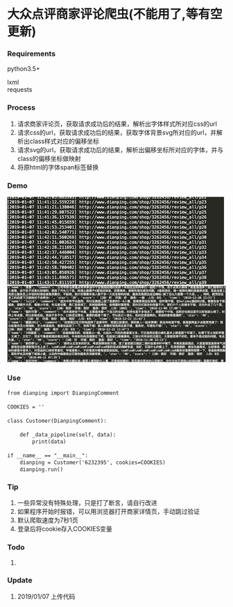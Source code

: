 # 大众点评商家评论爬虫(不能用了,等有空更新)
  
### Requirements
python3.5+  
  
lxml  
requests
  
### Process
1. 请求商家评论页，获取请求成功后的结果，解析出字体样式所对应css的url
2. 请求css的url，获取请求成功后的结果，获取字体背景svg所对应的url，并解析出class样式对应的偏移坐标
3. 请求svg的url，获取请求成功后的结果，解析出偏移坐标所对应的字体，并与class的偏移坐标做映射
4. 将原html的字体span标签替换
  
### Demo
![image](https://github.com/longxiaofei/markdown_img/blob/master/dianping/1.png?raw=true)  
![image](https://github.com/longxiaofei/markdown_img/blob/master/dianping/2.jpeg?raw=true)
  
### Use
```
from dianping import DianpingComment

COOKIES = ''

class Customer(DianpingComment):
    
    def _data_pipeline(self, data):
        print(data)

if __name__ == "__main__":
    dianping = Customer('6232395', cookies=COOKIES)
    dianping.run()
```
  
### Tip
1. 一些异常没有特殊处理，只是打了断言，请自行改进
2. 如果程序开始时报错，可以用浏览器打开商家详情页，手动跳过验证
3. 默认爬取速度为7秒1页
4. 登录后将cookie存入COOKIES变量
  
### Todo
1. 
  
### Update
1. 2019/01/07 上传代码
